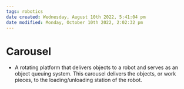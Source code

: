 ```yaml
---
tags: robotics
date created: Wednesday, August 10th 2022, 5:41:04 pm
date modified: Monday, October 10th 2022, 2:02:32 pm
---
```


# Carousel
- A rotating platform that delivers objects to a robot and serves as an object queuing system. This carousel delivers the objects, or work pieces, to the loading/unloading station of the robot.




